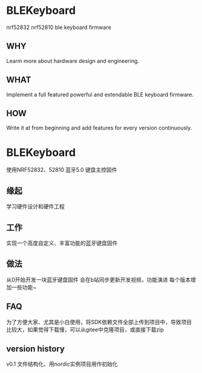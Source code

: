 # BLEKeyboard
nrf52832 nrf52810 ble keyboard firmware

## WHY 
Learm more about hardware design and engineering.

## WHAT
Implement a full featured powerful and extendable BLE keyboard firmware.

## HOW
Write it at from beginning and add features for every version continuously.

# BLEKeyboard
使用NRF52832、52810 蓝牙5.0 键盘主控固件

## 缘起
学习硬件设计和硬件工程

## 工作
实现一个高度自定义、丰富功能的蓝牙键盘固件

## 做法
从0开始开发一块蓝牙键盘固件
会在b站同步更新开发视频，功能演进
每个版本增加一些功能~

## FAQ 
为了方便大家、尤其是小白使用，将SDK依赖文件全部上传到项目中，导致项目比较大，如果觉得下载慢，可以从gitee中克隆项目，或直接下载zip

## version history
v0.1 文件结构化、用nordic实例项目用作初始化